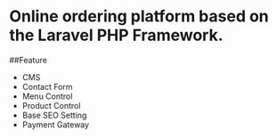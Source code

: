 # Online ordering platform based on the Laravel PHP Framework.

##Feature

- CMS
- Contact Form
- Menu Control
- Product Control
- Base SEO Setting
- Payment Gateway
